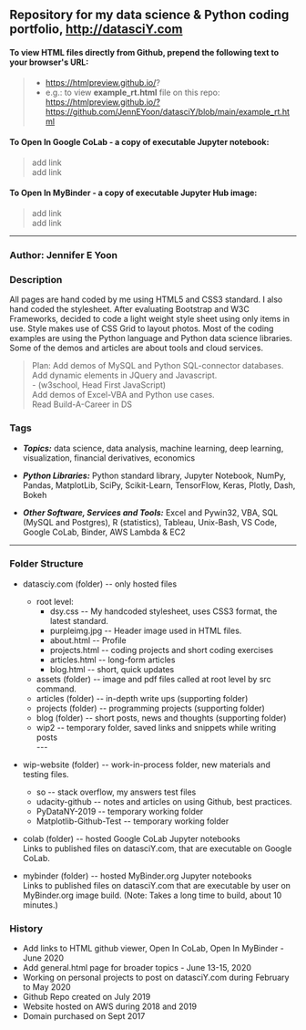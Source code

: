 ## Repository for my data science & Python coding portfolio, http://datasciY.com  

#### To view HTML files directly from Github, prepend the following text to your browser's URL:  
>  - https://htmlpreview.github.io/?   
>  - e.g.: to view **example_rt.html** file on this repo:  
>    https://htmlpreview.github.io/?https://github.com/JennEYoon/datasciY/blob/main/example_rt.html

#### To Open In Google CoLab - a copy of executable Jupyter notebook:  
>  add link  
>  add link    

#### To Open In MyBinder - a copy of executable Jupyter Hub image:  
>  add link  
>  add link   

---   

### Author: Jennifer E Yoon  

### Description  

All pages are hand coded by me using HTML5 and CSS3 standard.  I also hand coded the stylesheet.  After evaluating Bootstrap and W3C  Frameworks, decided to code a light weight style sheet using only items in use.  Style makes use of CSS Grid to layout photos.  Most of the coding examples are using the Python language and Python data science libraries.  Some of the demos and articles are about tools and cloud services.  

>Plan:  Add demos of MySQL and Python SQL-connector databases.  
>       Add dynamic elements in JQuery and Javascript.  
>       - (w3school, Head First JavaScript)  
>       Add demos of Excel-VBA and Python use cases.   
>       Read Build-A-Career in DS   

### Tags  
  
 * ***Topics:*** data science, data analysis, machine learning, deep learning, visualization, financial derivatives, economics

 * ***Python Libraries:*** Python standard library, Jupyter Notebook, NumPy, Pandas, MatplotLib, SciPy, Scikit-Learn, TensorFlow, Keras, Plotly, Dash, Bokeh 
 
 * ***Other Software, Services and Tools:*** Excel and Pywin32, VBA, SQL (MySQL and Postgres), R (statistics), Tableau, Unix-Bash, VS Code, Google CoLab, Binder, AWS Lambda & EC2

---  

### Folder Structure  

 * datasciy.com (folder) -- only hosted files
   * root level:
     - dsy.css -- My handcoded stylesheet, uses CSS3 format, the latest standard.
     - purpleimg.jpg -- Header image used in HTML files.
     - about.html -- Profile
     - projects.html -- coding projects and short coding exercises 
     - articles.html -- long-form articles
     - blog.html -- short, quick updates 
   * assets (folder) -- image and pdf files called at root level by src command.
   * articles (folder) -- in-depth write ups (supporting folder)
   * projects (folder) -- programming projects (supporting folder)
   * blog (folder) -- short posts, news and thoughts (supporting folder)  
   * wip2 -- temporary folder, saved links and snippets while writing posts    
   \-\-\-     
 * wip-website (folder) -- work-in-process folder, new materials and testing files.  
   * so -- stack overflow, my answers test files
   * udacity-github -- notes and articles on using Github, best practices.  
   * PyDataNY-2019 -- temporary working folder  
   * Matplotlib-Github-Test -- temporary working folder  
   
 * colab (folder) -- hosted Google CoLab Jupyter notebooks  
   Links to published files on datasciY.com, that are executable on Google CoLab.  
   
 * mybinder (folder) -- hosted MyBinder.org Jupyter notebooks    
   Links to published files on datasciY.com that are executable by user on MyBinder.org image build. (Note: Takes a long time to build, about 10 minutes.)
   
   
### History  

 * Add links to HTML github viewer, Open In CoLab, Open In MyBinder - June 2020  
 * Add general.html page for broader topics - June 13-15, 2020  
 * Working on personal projects to post on datasciY.com during February to May 2020  
 * Github Repo created on July 2019
 * Website hosted on AWS during 2018 and 2019
 * Domain purchased on Sept 2017  
